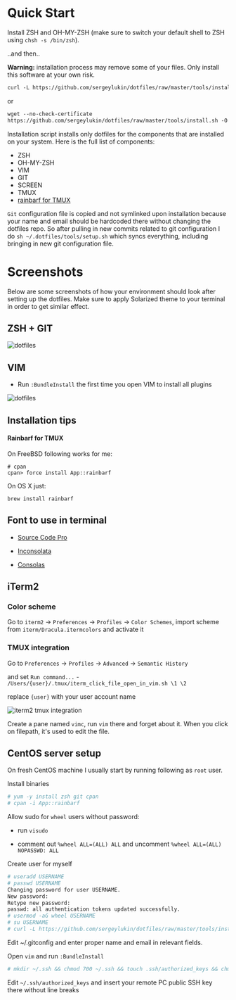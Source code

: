 # Quick Start

Install ZSH and OH-MY-ZSH (make sure to switch your default shell to ZSH using
`chsh -s /bin/zsh`).

..and then..

**Warning:** installation process may remove some of your files. Only install this
software at your own risk.

```html
curl -L https://github.com/sergeylukin/dotfiles/raw/master/tools/install.sh | sh
```

or

```html
wget --no-check-certificate
https://github.com/sergeylukin/dotfiles/raw/master/tools/install.sh -O - | sh
```

Installation script installs only dotfiles for the components that are installed on
your system. Here is the full list of components:

- ZSH
- OH-MY-ZSH
- VIM
- GIT
- SCREEN
- TMUX
- [rainbarf for TMUX](https://github.com/creaktive/rainbarf)

`Git` configuration file is copied and not symlinked upon installation
because your name and email should be hardcoded there without changing
the dotfiles repo. So after pulling in new commits related to git
configuration I do `sh ~/.dotfiles/tools/setup.sh` which syncs
everything, including bringing in new git configuration file.

# Screenshots

Below are some screenshots of how your environment should look after setting
up the dotfiles. Make sure to apply Solarized theme to your terminal in order
to get similar effect.

## ZSH + GIT

![dotfiles](https://raw.github.com/sergeylukin/dotfiles/master/img/screen-zsh-git.jpg)

## VIM

- Run `:BundleInstall` the first time you open VIM to install all plugins

![dotfiles](https://raw.github.com/sergeylukin/dotfiles/master/img/screen-vim.jpg)

## Installation tips

#### Rainbarf for TMUX

On FreeBSD following works for me:

```
# cpan
cpan> force install App::rainbarf
```

On OS X just:

```
brew install rainbarf
```

## Font to use in terminal

- [Source Code Pro](https://github.com/adobe-fonts/source-code-pro/releases)

- [Inconsolata](https://github.com/google/fonts/blob/master/ofl/inconsolata/Inconsolata-Regular.ttf)

- [Consolas](http://ikato.com/blog/how-to-install-consolas-font-on-mac-os-x.html)

## iTerm2

### Color scheme

Go to `iterm2` -> `Preferences` -> `Profiles` -> `Color Schemes`, import
scheme from `iterm/Dracula.itermcolors` and activate it

### TMUX integration

Go to `Preferences` -> `Profiles` -> `Advanced` -> `Semantic History`

and set `Run command...` - `/Users/{user}/.tmux/iterm_click_file_open_in_vim.sh \1 \2`

replace `{user}` with your user account name

![iterm2 tmux integration](https://raw.github.com/sergeylukin/dotfiles/master/img/iterm2-tmux.png)

Create a pane named `vimc`, run `vim` there and forget about it. When you click
on filepath, it's used to edit the file.

## CentOS server setup

On fresh CentOS machine I usually start by running following as `root` user.

Install binaries

```sh
# yum -y install zsh git cpan
# cpan -i App::rainbarf
```

Allow sudo for `wheel` users without password:

- run `visudo`

- comment out `%wheel ALL=(ALL) ALL` and uncomment `%wheel ALL=(ALL) NOPASSWD: ALL`

Create user for myself

```sh
# useradd USERNAME
# passwd USERNAME
Changing password for user USERNAME.
New password:
Retype new password:
passwd: all authentication tokens updated successfully.
# usermod -aG wheel USERNAME
# su USERNAME
# curl -L https://github.com/sergeylukin/dotfiles/raw/master/tools/install.sh | sh
```

Edit ~/.gitconfig and enter proper name and email in relevant fields.

Open `vim` and run `:BundleInstall`

```sh
# mkdir ~/.ssh && chmod 700 ~/.ssh && touch .ssh/authorized_keys && chmod 600 .ssh/authorized_keys
```

Edit `~/.ssh/authorized_keys` and insert your remote PC public SSH key there without line breaks
